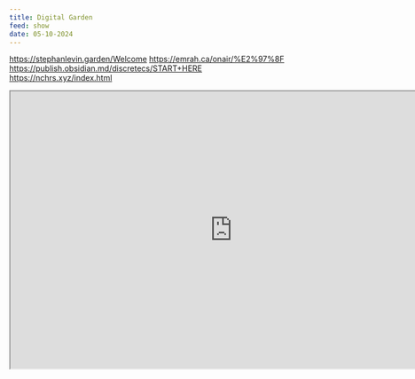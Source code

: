 ```yaml
---
title: Digital Garden
feed: show
date: 05-10-2024
---
```


https://stephanlevin.garden/Welcome
https://emrah.ca/onair/%E2%97%8F
https://publish.obsidian.md/discretecs/START+HERE
https://nchrs.xyz/index.html


<iframe height="500" width="800" src="https://nchrs.xyz/index.html"></iframe>
